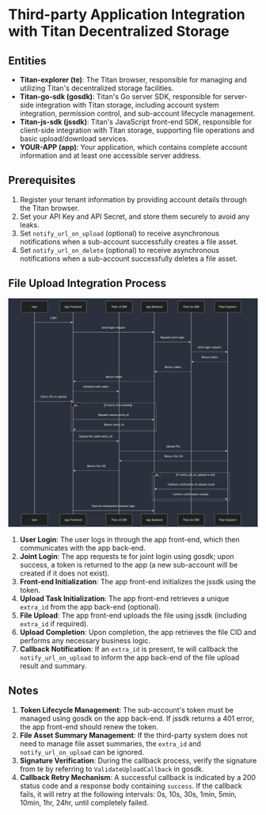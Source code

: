 # Third-party Application Integration with Titan Decentralized Storage

## Entities
- **Titan-explorer (te)**: The Titan browser, responsible for managing and utilizing Titan's decentralized storage facilities.
- **Titan-go-sdk (gosdk)**: Titan's Go server SDK, responsible for server-side integration with Titan storage, including account system integration, permission control, and sub-account lifecycle management.
- **Titan-js-sdk (jssdk)**: Titan's JavaScript front-end SDK, responsible for client-side integration with Titan storage, supporting file operations and basic upload/download services.
- **YOUR-APP (app)**: Your application, which contains complete account information and at least one accessible server address.

## Prerequisites
1. Register your tenant information by providing account details through the Titan browser.
2. Set your API Key and API Secret, and store them securely to avoid any leaks.
3. Set `notify_url_on_upload` (optional) to receive asynchronous notifications when a sub-account successfully creates a file asset.
4. Set `notify_url_on_delete` (optional) to receive asynchronous notifications when a sub-account successfully deletes a file asset.

## File Upload Integration Process
![Alt text](upload_flowchart_en.png)
1. **User Login**: The user logs in through the app front-end, which then communicates with the app back-end.
2. **Joint Login**: The app requests te for joint login using gosdk; upon success, a token is returned to the app (a new sub-account will be created if it does not exist).
3. **Front-end Initialization**: The app front-end initializes the jssdk using the token.
4. **Upload Task Initialization**: The app front-end retrieves a unique `extra_id` from the app back-end (optional).
5. **File Upload**: The app front-end uploads the file using jssdk (including `extra_id` if required).
6. **Upload Completion**: Upon completion, the app retrieves the file CID and performs any necessary business logic.
7. **Callback Notification**: If an `extra_id` is present, te will callback the `notify_url_on_upload` to inform the app back-end of the file upload result and summary.

## Notes
1. **Token Lifecycle Management**: The sub-account's token must be managed using gosdk on the app back-end. If jssdk returns a 401 error, the app front-end should renew the token.
2. **File Asset Summary Management**: If the third-party system does not need to manage file asset summaries, the `extra_id` and `notify_url_on_upload` can be ignored.
3. **Signature Verification**: During the callback process, verify the signature from te by referring to `ValidateUploadCallback` in gosdk.
4. **Callback Retry Mechanism**: A successful callback is indicated by a 200 status code and a response body containing `success`. If the callback fails, it will retry at the following intervals: 0s, 10s, 30s, 1min, 5min, 10min, 1hr, 24hr, until completely failed.
